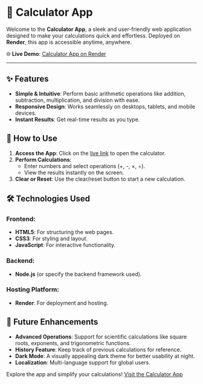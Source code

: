 

# 🧮 Calculator App

Welcome to the **Calculator App**, a sleek and user-friendly web application designed to make your calculations quick and effortless. Deployed on **Render**, this app is accessible anytime, anywhere.

🌐 **Live Demo**: [Calculator App on Render](https://calculator-ky9z.onrender.com/)

---

## ✨ Features

- **Simple & Intuitive**: Perform basic arithmetic operations like addition, subtraction, multiplication, and division with ease.
- **Responsive Design**: Works seamlessly on desktops, tablets, and mobile devices.
- **Instant Results**: Get real-time results as you type.

## 📖 How to Use

1. **Access the App**: Click on the [live link](https://calculator-ky9z.onrender.com/) to open the calculator.
2. **Perform Calculations**:
   - Enter numbers and select operations (+, -, ×, ÷).
   - View the results instantly on the screen.
3. **Clear or Reset**: Use the clear/reset button to start a new calculation.

## 🛠️ Technologies Used

### Frontend:

- **HTML5**: For structuring the web pages.
- **CSS3**: For styling and layout.
- **JavaScript**: For interactive functionality.

### Backend:

- **Node.js** (or specify the backend framework used).

### Hosting Platform:

- **Render**: For deployment and hosting.

## 🌟 Future Enhancements

- **Advanced Operations**: Support for scientific calculations like square roots, exponents, and trigonometric functions.
- **History Feature**: Keep track of previous calculations for reference.
- **Dark Mode**: A visually appealing dark theme for better usability at night.
- **Localization**: Multi-language support for global users.

Explore the app and simplify your calculations!
[Visit the Calculator App](https://calculator-ky9z.onrender.com/)
